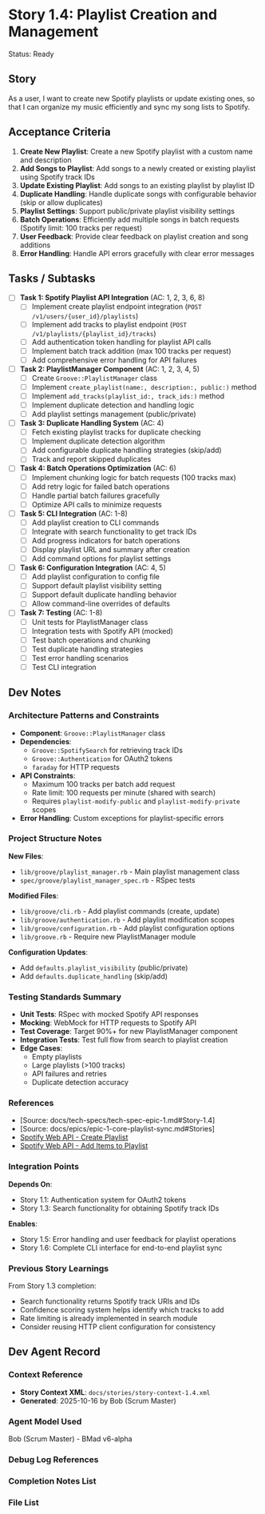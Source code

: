 # Story 1.4: Playlist Creation and Management

Status: Ready

## Story

As a user,
I want to create new Spotify playlists or update existing ones,
so that I can organize my music efficiently and sync my song lists to Spotify.

## Acceptance Criteria

1. **Create New Playlist**: Create a new Spotify playlist with a custom name and description
2. **Add Songs to Playlist**: Add songs to a newly created or existing playlist using Spotify track IDs
3. **Update Existing Playlist**: Add songs to an existing playlist by playlist ID
4. **Duplicate Handling**: Handle duplicate songs with configurable behavior (skip or allow duplicates)
5. **Playlist Settings**: Support public/private playlist visibility settings
6. **Batch Operations**: Efficiently add multiple songs in batch requests (Spotify limit: 100 tracks per request)
7. **User Feedback**: Provide clear feedback on playlist creation and song additions
8. **Error Handling**: Handle API errors gracefully with clear error messages

## Tasks / Subtasks

- [ ] **Task 1: Spotify Playlist API Integration** (AC: 1, 2, 3, 6, 8)
  - [ ] Implement create playlist endpoint integration (`POST /v1/users/{user_id}/playlists`)
  - [ ] Implement add tracks to playlist endpoint (`POST /v1/playlists/{playlist_id}/tracks`)
  - [ ] Add authentication token handling for playlist API calls
  - [ ] Implement batch track addition (max 100 tracks per request)
  - [ ] Add comprehensive error handling for API failures

- [ ] **Task 2: PlaylistManager Component** (AC: 1, 2, 3, 4, 5)
  - [ ] Create `Groove::PlaylistManager` class
  - [ ] Implement `create_playlist(name:, description:, public:)` method
  - [ ] Implement `add_tracks(playlist_id:, track_ids:)` method
  - [ ] Implement duplicate detection and handling logic
  - [ ] Add playlist settings management (public/private)

- [ ] **Task 3: Duplicate Handling System** (AC: 4)
  - [ ] Fetch existing playlist tracks for duplicate checking
  - [ ] Implement duplicate detection algorithm
  - [ ] Add configurable duplicate handling strategies (skip/add)
  - [ ] Track and report skipped duplicates

- [ ] **Task 4: Batch Operations Optimization** (AC: 6)
  - [ ] Implement chunking logic for batch requests (100 tracks max)
  - [ ] Add retry logic for failed batch operations
  - [ ] Handle partial batch failures gracefully
  - [ ] Optimize API calls to minimize requests

- [ ] **Task 5: CLI Integration** (AC: 1-8)
  - [ ] Add playlist creation to CLI commands
  - [ ] Integrate with search functionality to get track IDs
  - [ ] Add progress indicators for batch operations
  - [ ] Display playlist URL and summary after creation
  - [ ] Add command options for playlist settings

- [ ] **Task 6: Configuration Integration** (AC: 4, 5)
  - [ ] Add playlist configuration to config file
  - [ ] Support default playlist visibility setting
  - [ ] Support default duplicate handling behavior
  - [ ] Allow command-line overrides of defaults

- [ ] **Task 7: Testing** (AC: 1-8)
  - [ ] Unit tests for PlaylistManager class
  - [ ] Integration tests with Spotify API (mocked)
  - [ ] Test batch operations and chunking
  - [ ] Test duplicate handling strategies
  - [ ] Test error handling scenarios
  - [ ] Test CLI integration

## Dev Notes

### Architecture Patterns and Constraints

- **Component**: `Groove::PlaylistManager` class
- **Dependencies**: 
  - `Groove::SpotifySearch` for retrieving track IDs
  - `Groove::Authentication` for OAuth2 tokens
  - `faraday` for HTTP requests
- **API Constraints**:
  - Maximum 100 tracks per batch add request
  - Rate limit: 100 requests per minute (shared with search)
  - Requires `playlist-modify-public` and `playlist-modify-private` scopes
- **Error Handling**: Custom exceptions for playlist-specific errors

### Project Structure Notes

**New Files**:
- `lib/groove/playlist_manager.rb` - Main playlist management class
- `spec/groove/playlist_manager_spec.rb` - RSpec tests

**Modified Files**:
- `lib/groove/cli.rb` - Add playlist commands (create, update)
- `lib/groove/authentication.rb` - Add playlist modification scopes
- `lib/groove/configuration.rb` - Add playlist configuration options
- `lib/groove.rb` - Require new PlaylistManager module

**Configuration Updates**:
- Add `defaults.playlist_visibility` (public/private)
- Add `defaults.duplicate_handling` (skip/add)

### Testing Standards Summary

- **Unit Tests**: RSpec with mocked Spotify API responses
- **Mocking**: WebMock for HTTP requests to Spotify API
- **Test Coverage**: Target 90%+ for new PlaylistManager component
- **Integration Tests**: Test full flow from search to playlist creation
- **Edge Cases**: 
  - Empty playlists
  - Large playlists (>100 tracks)
  - API failures and retries
  - Duplicate detection accuracy

### References

- [Source: docs/tech-specs/tech-spec-epic-1.md#Story-1.4]
- [Source: docs/epics/epic-1-core-playlist-sync.md#Stories]
- [Spotify Web API - Create Playlist](https://developer.spotify.com/documentation/web-api/reference/create-playlist)
- [Spotify Web API - Add Items to Playlist](https://developer.spotify.com/documentation/web-api/reference/add-tracks-to-playlist)

### Integration Points

**Depends On**:
- Story 1.1: Authentication system for OAuth2 tokens
- Story 1.3: Search functionality for obtaining Spotify track IDs

**Enables**:
- Story 1.5: Error handling and user feedback for playlist operations
- Story 1.6: Complete CLI interface for end-to-end playlist sync

### Previous Story Learnings

From Story 1.3 completion:
- Search functionality returns Spotify track URIs and IDs
- Confidence scoring system helps identify which tracks to add
- Rate limiting is already implemented in search module
- Consider reusing HTTP client configuration for consistency

## Dev Agent Record

### Context Reference

- **Story Context XML**: `docs/stories/story-context-1.4.xml`
- **Generated**: 2025-10-16 by Bob (Scrum Master)

### Agent Model Used

Bob (Scrum Master) - BMad v6-alpha

### Debug Log References

### Completion Notes List

### File List

